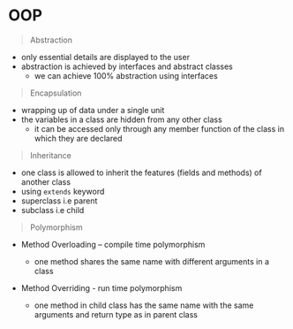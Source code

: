 # OOP

> Abstraction

- only essential details are displayed to the user
- abstraction is achieved by interfaces and abstract classes
  - we can achieve 100% abstraction using interfaces

> Encapsulation

- wrapping up of data under a single unit
- the variables in a class are hidden from any other class
  - it can be accessed only through any member function of the class in which they are declared

> Inheritance

- one class is allowed to inherit the features (fields and methods) of another class
- using `extends` keyword
- superclass i.e parent
- subclass i.e child

> Polymorphism

- Method Overloading – compile time polymorphism
  - one method shares the same name with different arguments in a class

- Method Overriding - run time polymorphism
  - one method in child class has the same name with the same arguments and return type as in parent class
